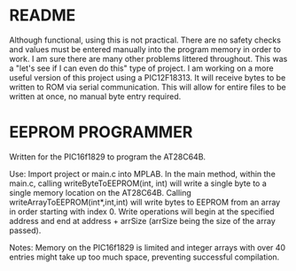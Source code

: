 # README
  Although functional, using this is not practical. There are no safety checks and values must be entered manually into the program memory in order to work. I am sure there are many other problems littered throughout. This was a "let's see if I can even do this" type of project. I am working on a more useful version of this project using a PIC12F18313. It will receive bytes to be written to ROM via serial communication. This will allow for entire files to be written at once, no manual byte entry required.

# EEPROM PROGRAMMER
Written for the PIC16f1829 to program the AT28C64B.


Use: Import project or main.c into MPLAB. In the main method, within the main.c, calling writeByteToEEPROM(int, int) will write a single byte to a single memory location on the AT28C64B. Calling writeArrayToEEPROM(int*,int,int) will write bytes to EEPROM from an array in order starting with index 0. Write operations will begin at the specified address and end at address + arrSize (arrSize being the size of the array passed).

Notes: Memory on the PIC16f1829 is limited and integer arrays with over 40 entries might take up too much space, preventing successful compilation.
